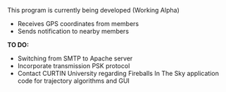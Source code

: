 This program is currently being developed (Working Alpha)

- Receives GPS coordinates from members
- Sends notification to nearby members

<b>TO DO:</b>
- Switching from SMTP to Apache server
- Incorporate transmission PSK protocol
- Contact CURTIN University regarding Fireballs In The Sky application code for trajectory algorithms and GUI
